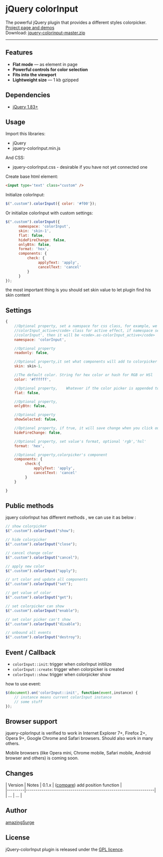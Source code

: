 # jQuery colorInput

The powerful jQuery plugin that provides a different styles colorpicker. <a href="http://amazingsurge.github.io/jquery-colorinput/">Project page and demos</a><br />
Download: <a href="https://github.com/amazingSurge/jquery-colorinput/archive/master.zip">jquery-colorinput-master.zip</a>

***

## Features

* **Flat mode** — as element in page
* **Powerful controls for color selection**
* **Fits into the viewport**
* **Lightweight size** — 1 kb gzipped

## Dependencies
* <a href="http://jquery.com/" target="_blank">jQuery 1.83+</a>

## Usage

Import this libraries:
* jQuery
* jquery-colorInput.min.js

And CSS:
* jquery-colorInput.css - desirable if you have not yet connected one


Create base html element:
```html
<input type='text' class="custom" />
```

Initialize colorInput:
```javascript
$(".custom").colorInput({ color: '#f00'});
```

Or initialize colorInput with custom settings:
```javascript
$(".custom").colorInput({
      namespace: 'colorInput',
      skin: 'skin-1',
      flat: false,
      hideFireChange: false,
      onlyBtn: false,
      format: 'hex',
      components: {
          check: {
               applyText: 'apply',
               cancelText: 'cancel'
          }
      }
});
```

the most important thing is you should set skin value to let plugin find his skin content




## Settings

```javascript
{
    //Optional property, set a namspace for css class, for example, we have <code>.
    //colorInput_active</code> class for active effect, if namespace set to 'as-
    //colorInput', then it will be <code>.as-colorInput_active</code>
    namespace: 'colorInput',

    //Optional property
    readonly: false,

    //Optional property,it set what components will add to colorpicker
    skin: skin-1,

    //The default color. String for hex color or hash for RGB or HSl
    color: '#ffffff',

    //Optional property,    Whatever if the color picker is appended to the element or triggered by an event.
    flat: false,

    //Optional property, 
    onlyBtn: false,

    //Optional property
    showSelected: false,

    //Optional property, if true, it will save change when you click outside calorpicker
    hideFireChange: false,

    //Optional property, set value's format, optional 'rgb','hsl'
    format: 'hex',

    //Optional property,colorpicker's component
    components: {
         check:{
             applyText: 'apply',
             cancelText: 'cancel'
         }
    } 

}
```
## Public methods

jquery colorInput has different methods , we can use it as below :
```javascript
// show colorpicker
$(".custom").colorInput("show");

// hide colorpicker
$(".custom").colorInput("close");

// cancel change color
$(".custom").colorInput("cancel");

// apply new color
$(".custom").colorInput("apply");

// srt color and update all components
$(".custom").colorInput("set");

// get value of color
$(".custom").colorInput("get");

// set colorpicker can show 
$(".custom").colorInput("enable");

// set color picker can't show
$(".custom").colorInput("disable");

// unbound all events
$(".custom").colorInput("destroy");
```

## Event / Callback

* <code>colorInput::init</code>: trigger when colorInput initilize
* <code>colorInput::create</code>: trigger when colorpicker is created
* <code>colorInput::show</code>:  trigger when colorpicker show

how to use event:
```javascript
$(document).on('colorInput::init', function(event,instance) {
    // instance means current colorInput instance 
    // some stuff
});
```

## Browser support
jquery-cplorInput is verified to work in Internet Explorer 7+, Firefox 2+, Opera 9+, Google Chrome and Safari browsers. Should also work in many others.

Mobile browsers (like Opera mini, Chrome mobile, Safari mobile, Android browser and others) is coming soon.

## Changes

| Version | Notes
|   0.1.x | ([compare][compare-1.1]) add position function                   |                                                            
|---------|------------------------------------------------------------------|
|     ... | ...                                                              |

[compare-1.1]: https://github.com/amazingSurge/jquery-colorInput/compare/v1.1.0...v1.2.0
## Author
[amazingSurge](http://amazingSurge.com)

## License
jQuery-colorInput plugin is released under the <a href="https://github.com/amazingSurge/jquery-colorInput/blob/master/LICENCE.GPL" target="_blank">GPL licence</a>.


